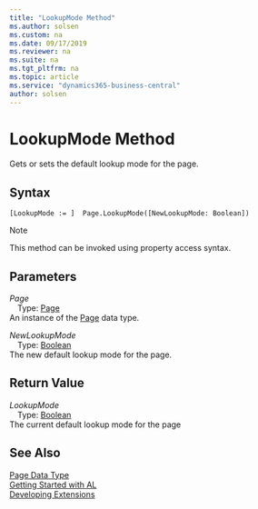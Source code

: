 ```yaml
---
title: "LookupMode Method"
ms.author: solsen
ms.custom: na
ms.date: 09/17/2019
ms.reviewer: na
ms.suite: na
ms.tgt_pltfrm: na
ms.topic: article
ms.service: "dynamics365-business-central"
author: solsen
---
```

[//]: # (START>DO_NOT_EDIT)
[//]: # (IMPORTANT:Do not edit any of the content between here and the END>DO_NOT_EDIT.)
[//]: # (Any modifications should be made in the .xml files in the ModernDev repo.)
# LookupMode Method
Gets or sets the default lookup mode for the page.


## Syntax
```
[LookupMode := ]  Page.LookupMode([NewLookupMode: Boolean])
```
> [!NOTE]  
> This method can be invoked using property access syntax.  
## Parameters
*Page*  
&emsp;Type: [Page](page-data-type.md)  
An instance of the [Page](page-data-type.md) data type.  

*NewLookupMode*  
&emsp;Type: [Boolean](../boolean/boolean-data-type.md)  
The new default lookup mode for the page.  


## Return Value
*LookupMode*  
&emsp;Type: [Boolean](../boolean/boolean-data-type.md)  
The current default lookup mode for the page  


[//]: # (IMPORTANT: END>DO_NOT_EDIT)
## See Also
[Page Data Type](page-data-type.md)  
[Getting Started with AL](../../devenv-get-started.md)  
[Developing Extensions](../../devenv-dev-overview.md)